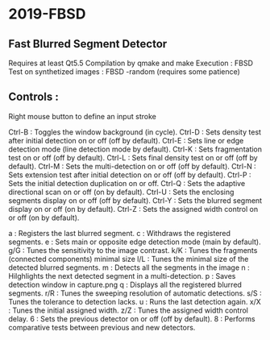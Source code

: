 # 2019-FBSD

Fast Blurred Segment Detector
-----------------------------

Requires at least Qt5.5
Compilation by qmake and make
Execution : FBSD <imageName>
Test on synthetized images : FBSD -random (requires some patience)

Controls :
--------
Right mouse button to define an input stroke

Ctrl-B : Toggles the window background (in cycle).
Ctrl-D : Sets density test after initial detection on or off (off by default).
Ctrl-E : Sets line or edge detection mode (line detection mode by default).
Ctrl-K : Sets fragmentation test on or off (off by default).
Ctrl-L : Sets final density test on or off (off by default).
Ctrl-M : Sets the multi-detection on or off (off by default).
Ctrl-N : Sets extension test after initial detection on or off (off by default).
Ctrl-P : Sets the initial detection duplication on or off.
Ctrl-Q : Sets the adaptive directional scan on or off (on by default).
Ctrl-U : Sets the enclosing segments display on or off (off by default).
Ctrl-Y : Sets the blurred segment display on or off (on by default).
Ctrl-Z : Sets the assigned width control on or off (on by default).

a   : Registers the last blurred segment.
c   : Withdraws the registered segments.
e   : Sets main or opposite edge detection mode (main by default).
g/G : Tunes the sensitivity to the image contrast.
k/K : Tunes the fragments (connected components) minimal size
l/L : Tunes the minimal size of the detected blurred segments.
m   : Detects all the segments in the image
n   : Hilghlights the next detected segment in a multi-detection.
p   : Saves detection window in capture.png
q   : Displays all the registered blurred segments.
r/R : Tunes the sweeping resolution of automatic detections.
s/S : Tunes the tolerance to detection lacks.
u   : Runs the last detection again.
x/X : Tunes the initial assigned width.
z/Z : Tunes the assigned width control delay.
6   : Sets the previous detector on or off (off by default).
8   : Performs comparative tests between previous and new detectors.
